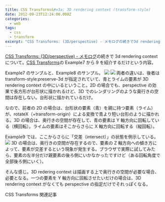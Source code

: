 ```yaml
---
title: CSS Transforms&#x3a; 3D rendering context (transform-style)
date: 2012-09-23T12:24:00.000Z
categories:
  - web
tags:
  - css
  - transform
excerpt: "CSS Transforms: (3D/perspective) - メモログの続きで3d rendering contextについて。CSS TransformsのExample7から9を紹介するだけという内容。"
---
```


[CSS Transforms: (3D/perspective) - メモログ](/blog//2012/09/css_transforms_3d_and_perspective/)の続きで 3d rendering context について。[CSS Transforms](http://www.w3.org/TR/css3-transforms/#perspective-matrix-computation)の Example7 から 9 を紹介するだけという内容。

Example7 のサンプルと、Example8 のサンプル。 ![](http://www.w3.org/TR/css3-transforms/examples/3d-rendering-context-flat.png) ![](http://www.w3.org/TR/css3-transforms/examples/3d-rendering-context-3d.png) 両者の違いは、後者は transform-style:preserve-3d が指定されていて、青とライムの要素が 3D rendering context の中にいるということ。2D の場合でも、perspective の効果で長方形が台形状に描かれるけど、3D でのレンダリングのような奥行きの空間は存在しない。台形状に描かれているだけ。

なので、前者の 2D の場合は、台形状の要素（青）を親に持つ要素（ライム）が、rotateX（+transform-origin）による変換で青より短い台形のように描かれる。3D の場合は、奥行きの空間が存在して、青の要素は Y 軸方向に回転している（横回転）。ライムの要素はそこからさらに X 軸方向に回転する（縦回転）。

Example9 では、ここからさらに「交差（intersect）」の状態を例示している。 ![](http://www.w3.org/TR/css3-transforms/examples/3d-intersection.png) 3D の場合は、奥行きの空間が存在するので、要素の Z 軸方向への傾き方によって、要素が交差するという現象が発生する。ブラウザで実際に試してみたら、要素の左半分だけ親要素の後ろ側にいかなかったですけど（ある回転角度で全部後ろ側にいく）。

そんな感じ。3D redering context は描画する上で奥行きの空間が必要な場合、必要となる。一つの要素を Y 軸方向に回転させたいだけの場合は、3D rendering context がなくても perspective の指定だけでそれっぽくなる。

CSS Transforms 関連記事
